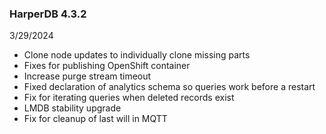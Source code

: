 ### HarperDB 4.3.2
3/29/2024

* Clone node updates to individually clone missing parts
* Fixes for publishing OpenShift container
* Increase purge stream timeout
* Fixed declaration of analytics schema so queries work before a restart
* Fix for iterating queries when deleted records exist
* LMDB stability upgrade
* Fix for cleanup of last will in MQTT